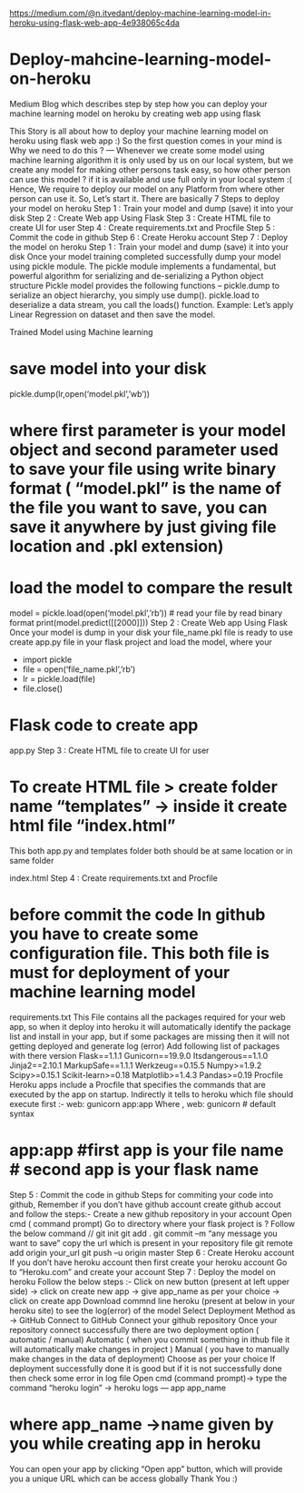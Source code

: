 https://medium.com/@n.itvedant/deploy-machine-learning-model-in-heroku-using-flask-web-app-4e938065c4da

# Deploy-mahcine-learning-model-on-heroku
Medium Blog which describes step by step how you can deploy your machine learning model on heroku by creating web app using flask



This Story is all about how to deploy your machine learning model on heroku using flask web app :)
So the first question comes in your mind is Why we need to do this ?
— Whenever we create some model using machine learning algorithm it is only used by us on our local system, but we create any model for making other persons task easy, so how other person can use this model ?
if it is available and use full only in your local system :(
Hence, We require to deploy our model on any Platform from where other person can use it.
So, Let’s start it. There are basically
7 Steps to deploy your model on heroku
Step 1 : Train your model and dump (save) it into your disk
Step 2 : Create Web app Using Flask
Step 3 : Create HTML file to create UI for user
Step 4 : Create requirements.txt and Procfile
Step 5 : Commit the code in github
Step 6 : Create Heroku account
Step 7 : Deploy the model on heroku
Step 1 : Train your model and dump (save) it into your disk
Once your model training completed successfully dump your model using pickle module. The pickle module implements a fundamental, but powerful algorithm for serializing and de-serializing a Python object structure
Pickle model provides the following functions –
pickle.dump to serialize an object hierarchy, you simply use dump().
pickle.load to deserialize a data stream, you call the loads() function.
Example: Let’s apply Linear Regression on dataset and then save the model.

Trained Model using Machine learning
# save model into your disk
pickle.dump(lr,open(‘model.pkl’,’wb’))
# where first parameter is your model object and second parameter used to save your file using write binary format ( “model.pkl” is the name of the file you want to save, you can save it anywhere by just giving file location and .pkl extension)
# load the model to compare the result
model = pickle.load(open(‘model.pkl’,’rb’)) # read your file by read binary format
print(model.predict([[2000]]))
Step 2 : Create Web app Using Flask
Once your model is dump in your disk your file_name.pkl file is ready to use
create app.py file in your flask project and load the model, where your
- import pickle
- file = open(‘file_name.pkl’,’rb’)
- lr = pickle.load(file)
- file.close()
# Flask code to create app


app.py
Step 3 : Create HTML file to create UI for user
# To create HTML file > create folder name “templates” → inside it create html file “index.html”
This both app.py and templates folder both should be at same location or in same folder

index.html
Step 4 : Create requirements.txt and Procfile
# before commit the code In github you have to create some configuration file. This both file is must for deployment of your machine learning model
requirements.txt
This File contains all the packages required for your web app, so when it deploy into heroku it will automatically identify the package list and install in your app, but if some packages are missing then it will not getting deployed and generate log (error)
Add following list of packages with there version
Flask==1.1.1
Gunicorn==19.9.0
Itsdangerous==1.1.0
Jinja2==2.10.1
MarkupSafe==1.1.1
Werkzeug==0.15.5
Numpy>=1.9.2
Scipy>=0.15.1
Scikit-learn>=0.18
Matplotlib>=1.4.3
Pandas>=0.19
Procfile
Heroku apps include a Procfile that specifies the commands that are executed by the app on startup. Indirectly it tells to heroku which file should execute first :-
web: gunicorn app:app
Where , web: gunicorn # default syntax
# app:app #first app is your file name # second app is your flask name
Step 5 : Commit the code in github
Steps for commiting your code into github, Remember if you don’t have github account create github accout and follow the steps:-
Create a new github repository in your account
Open cmd ( command prompt)
Go to directory where your flask project is ?
Follow the below command //
git init
git add .
git commit –m “any message you want to save”
copy the url which is present in your repository file
git remote add origin your_url
git push –u origin master
Step 6 : Create Heroku account
If you don’t have heroku account then first create your heroku account
Go to “Heroku.com” and create your account
Step 7 : Deploy the model on heroku
Follow the below steps :-
Click on new button (present at left upper side) → click on create new app → give app_name as per your choice → click on create app
Download commnd line heroku (present at below in your heroku site) to see the log(error) of the model
Select Deployment Method as → GitHub Connect to GitHub
Connect your github repository
Once your repository connect successfully there are two deployment option ( automatic / manual)
Automatic ( when you commit something in ithub file it will automatically make changes in project )
Manual ( you have to manually make changes in the data of deployment)
Choose as per your choice
If deployment successfully done it is good but if it is not successfully done then check some error in log file
Open cmd (command prompt)→ type the command “heroku login” → heroku logs — app app_name
# where app_name →name given by you while creating app in heroku
You can open your app by clicking “Open app” button, which will provide you a unique URL which can be access globally
Thank You :)
